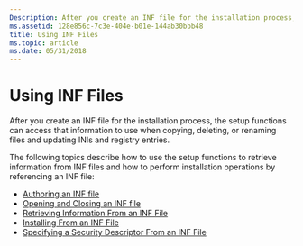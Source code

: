 ```yaml
---
Description: After you create an INF file for the installation process, the setup functions can access that information to use when copying, deleting, or renaming files and updating INIs and registry entries.
ms.assetid: 128e856c-7c3e-404e-b01e-144ab30bbb48
title: Using INF Files
ms.topic: article
ms.date: 05/31/2018
---
```


# Using INF Files

After you create an INF file for the installation process, the setup functions can access that information to use when copying, deleting, or renaming files and updating INIs and registry entries.

The following topics describe how to use the setup functions to retrieve information from INF files and how to perform installation operations by referencing an INF file:

-   [Authoring an INF file](authoring-an-inf-file.md)
-   [Opening and Closing an INF file](opening-and-closing-an-inf-file.md)
-   [Retrieving Information From an INF File](retrieving-information-from-an-inf-file.md)
-   [Installing From an INF File](installing-from-an-inf-file.md)
-   [Specifying a Security Descriptor From an INF File](specifying-a-security-descriptor-from-an-inf-file.md)

 

 



